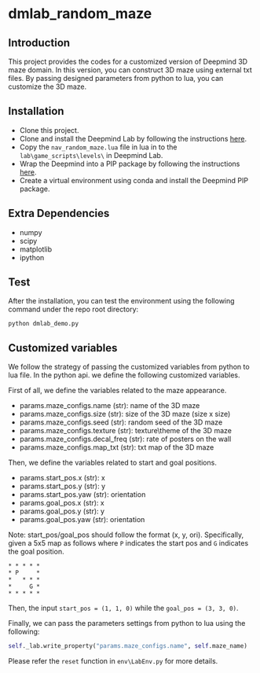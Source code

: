 # dmlab_random_maze
## Introduction
This project provides the codes for a customized version of Deepmind 3D maze domain. In this version, you can
construct 3D maze using external txt files. By passing designed parameters from python to lua, you can customize
the 3D maze.
## Installation
* Clone this project.
* Clone and install the Deepmind Lab by following the instructions [here](https://github.com/deepmind/lab).
* Copy the `nav_random_maze.lua` file in lua in to the `lab\game_scripts\levels\` in Deepmind Lab.
* Wrap the Deepmind into a PIP package by following the instructions [here](https://github.com/deepmind/lab/blob/master/python/pip_package/README.md).
* Create a virtual environment using conda and install the Deepmind PIP package.
## Extra Dependencies
* numpy
* scipy
* matplotlib
* ipython
## Test
After the installation, you can test the environment using the following command under the repo root directory:
```
python dmlab_demo.py
```
## Customized variables
We follow the strategy of passing the customized variables from python to lua file. In the python api. we define
the following customized variables.

First of all, we define the variables related to the maze appearance.
* params.maze_configs.name (str): name of the 3D maze
* params.maze_configs.size (str): size of the 3D maze (size x size)
* params.maze_configs.seed (str): random seed of the 3D maze
* params.maze_configs.texture (str): texture\theme of the 3D maze
* params.maze_configs.decal_freq (str): rate of posters on the wall
* params.maze_configs.map_txt (str): txt map of the 3D maze

Then, we define the variables related to start and goal positions.
* params.start_pos.x (str): x
* params.start_pos.y (str): y
* params.start_pos.yaw (str): orientation 
* params.goal_pos.x (str): x
* params.goal_pos.y (str): y
* params.goal_pos.yaw (str): orientation

Note: start_pos/goal_pos should follow the format (x, y, ori). Specifically,
given a 5x5 map as follows where `P` indicates the start pos and `G` indicates
the goal position.
```
* * * * *
* P     *
*   * * *
*     G *
* * * * *
```
Then, the input `start_pos = (1, 1, 0)` while the `goal_pos = (3, 3, 0)`. 

Finally, we can pass the parameters settings from python to lua using the following:
```python
self._lab.write_property("params.maze_configs.name", self.maze_name)
```
Please refer the `reset` function in `env\LabEnv.py` for more details. 
